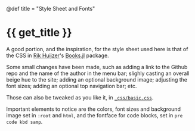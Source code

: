 @def title = "Style Sheet and Fonts"

# {{ get_title }}

A good portion, and the inspiration, for the style sheet used here is that of the CSS in [Rik Huijzer](https://github.com/rikhuijzer)'s [Books.jl](https://github.com/JuliaBooks/Books.jl) package.

Some small changes have been made, such as adding a link to the Github repo and the name of the author in the menu bar; slighly casting an overall beige hue to the site; adding an optional background image; adjusting the font sizes; adding an optional top navigation bar; etc.

Those can also be tweaked as you like it, in [`_css/basic.css`](/css/basic.css).

Important elements to notice are the colors, font sizes and background image set in `:root` and `html`, and the fontface for code blocks, set in `pre code kbd samp`.
